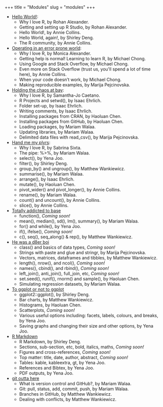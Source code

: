 +++
title = "Modules"
slug = "modules"
+++

- [Hello World!](https://rohanalexander.shinyapps.io/hello_world/):
  - Why I love R, by Rohan Alexander.
  - Getting and setting up R Studio, by Rohan Alexander.
  - Hello World!, by Annie Collins.
  - Hello World, again!, by Shirley Deng.
  - The R community, by Annie Collins.
- [Operating in an error prone world](https://rohanalexander.shinyapps.io/operating_in_an_error_prone_world/):
  - Why I love R, by Monica Alexander.
  - Getting help is normal! Learning to learn R, by Michael Chong.
  - Using Google and Stack Overflow, by Michael Chong.
  - Even more on Stack Overflow (trust us, you'll spend a lot of time here), by Annie Collins.
  - When your code doesn’t work, by Michael Chong.
  - Making reproducible examples, by Marija Pejcinovska.
- [Holding the chaos at bay](https://rohanalexander.shinyapps.io/holding_the_chaos_at_bay/):
  - Why I love R, by Samantha-Jo Caetano.
  - R Projects and setwd(), by Isaac Ehrlich.
  - Folder set-up, by Isaac Ehrlich.
  - Writing comments, by Isaac Ehrlich.
  - Installing packages from CRAN, by Haoluan Chen.
  - Installing packages from GitHub, by Haoluan Chen.
  - Loading packages, by Mariam Walaa.
  - Updating libraries, by Mariam Walaa.
  - Delimited data files with read_csv(), by Marija Pejcinovska.
- [Hand me my plyrs](https://rohanalexander.shinyapps.io/hand_me_my_plyrs/):
  - Why I love R, by Sabrina Sixta.
  - The pipe: %>%, by Mariam Walaa.
  - select(), by Yena Joo.
  - filter(), by Shirley Deng.
  - group_by() and ungroup(), by Matthew Wankiewicz.
  - summarise(), by Mariam Walaa.
  - arrange(), by Isaac Ehrlich.
  - mutate(), by Haoluan Chen.
  - pivot_wider() and pivot_longer(), by Annie Collins.
  - rename(), by Mariam Walaa.
  - count() and uncount(), by Annie Collins.
  - slice(), by Annie Collins.
- [Totally addicted to base](https://rohanalexander.shinyapps.io/totally_addicted_to_base/)
  - function(), *Coming soon!*
  - mean(), median(), sd(), lm(), summary(), by Mariam Walaa.
  - for() and while(), by Yena Joo.
  - if(), ifelse(), *Coming soon!*
  - c(), seq(), seq_along() & rep(), by Matthew Wankiewicz.
- [He was a d8er boi](https://rohanalexander.shinyapps.io/he_was_a_d8er_boi/)
  - class() and basics of data types,  *Coming soon!*
  - Strings with paste and glue and stringr, by Marija Pejcinovska.
  - Vectors, matrices, dataframes and tibbles, by Matthew Wankiewicz.
  - length(), nrow(), and ncol(), *Coming soon!*
  - names(), cbind(), and rbind(), *Coming soon!*
  - left_join(), anti_join(), full_join, etc, *Coming soon!*
  - set.seed(), runif(), rnorm() and sample(), by Haoluan Chen.
  - Simulating regression datasets, by Mariam Walaa.
- [To ggplot or not to ggplot](https://rohanalexander.shinyapps.io/to_ggplot_or_not_to_ggplot/)
  - ggplot2::ggplot(), by Shirley Deng.
  - Bar charts, by Matthew Wankiewicz.
  - Histograms, by Haoluan Chen.
  - Scatterplots, *Coming soon!*
  - Various useful options including: facets, labels, colours, and breaks, by Yena Joo.
  - Saving graphs and changing their size and other options, by Yena Joo.
- [R Markdown](https://rohanalexander.shinyapps.io/rmarkdown/)
  - R Markdown, by Shirley Deng.
  - Sections, sub-section, etc, bold, italics, maths, *Coming soon!*
  - Figures and cross-references, *Coming soon!*
  - Top matter: title, date, author, abstract, *Coming soon!*
  - Tables: kable, kableextra, gt, by Yena Joo.
  - References and Bibtex, by Yena Joo.
  - PDF outputs, by Yena Joo.
- [git outta here](https://rohanalexander.shinyapps.io/git_outta_here/)
  - What is version control and GitHub?, by Mariam Walaa.
  - Git: pull, status, add, commit, push, by Mariam Walaa.
  - Branches in GitHub, by Matthew Wankiewicz.
  - Dealing with conflicts, by Matthew Wankiewicz.

  
